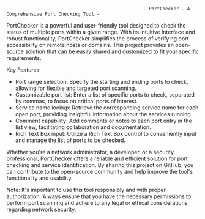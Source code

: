                                                       - PortChecker - A Comprehensive Port Checking Tool -
                                                      
PortChecker is a powerful and user-friendly tool designed to check the status of multiple ports within a given range. With its intuitive interface and robust functionality, PortChecker simplifies the process of verifying port accessibility on remote hosts or domains. This project provides an open-source solution that can be easily shared and customized to fit your specific requirements.

Key Features:

- Port range selection: Specify the starting and ending ports to check, allowing for flexible and targeted port scanning.
- Customizable port list: Enter a list of specific ports to check, separated by commas, to focus on critical ports of interest.
- Service name lookup: Retrieve the corresponding service name for each open port, providing insightful information about the services running.
- Comment capability: Add comments or notes to each port entry in the list view, facilitating collaboration and documentation.
- Rich Text Box input: Utilize a Rich Text Box control to conveniently input and manage the list of ports to be checked.

Whether you're a network administrator, a developer, or a security professional, PortChecker offers a reliable and efficient solution for port checking and service identification. By sharing this project on GitHub, you can contribute to the open-source community and help improve the tool's functionality and usability.

Note: It's important to use this tool responsibly and with proper authorization. Always ensure that you have the necessary permissions to perform port scanning and adhere to any legal or ethical considerations regarding network security.
